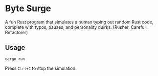 # Byte Surge

A fun Rust program that simulates a human typing out random Rust code, complete with typos, pauses, and personality quirks. (Rusher, Careful, Refactorer)

## Usage

```sh
cargo run
```

Press `Ctrl+C` to stop the simulation.